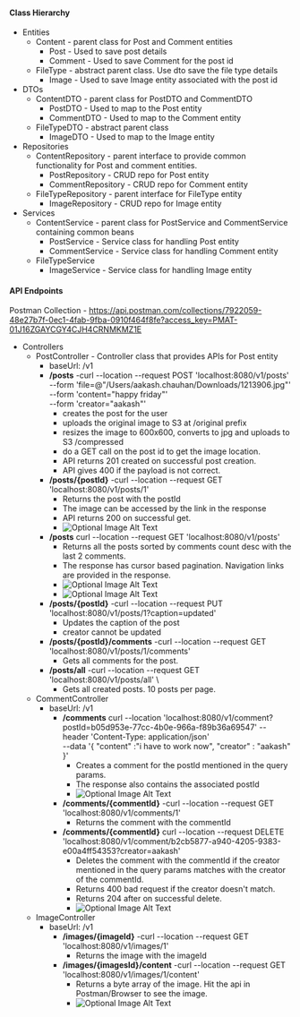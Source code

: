 #### Class Hierarchy

* Entities 
  * Content - parent class for Post and Comment entities
    * Post - Used to save post details
    * Comment - Used to save Comment for the post id
  * FileType - abstract parent class. Use dto save the file type details
    * Image - Used to save Image entity associated with the post id
* DTOs
  * ContentDTO - parent class for PostDTO and CommentDTO
    * PostDTO - Used to map to the Post entity
    * CommentDTO - Used to map to the Comment entity
  * FileTypeDTO - abstract parent class
    * ImageDTO - Used to map to the Image entity
* Repositories
  * ContentRepository - parent interface to provide common functionality for Post and comment entities.
    * PostRepository - CRUD repo for Post entity
    * CommentRepository - CRUD repo for Comment entity
  * FileTypeRepository - parent interface for FileType entity
    * ImageRepository - CRUD repo for Image entity
* Services
  * ContentService - parent class for PostService and CommentService containing common beans
    * PostService - Service class for handling Post entity
    * CommentService - Service class for handling Comment entity
  * FileTypeService
    * ImageService - Service class for handling Image entity

#### API Endpoints
Postman Collection - https://api.postman.com/collections/7922059-48e27b7f-0ec1-4fab-9fba-0910f464f8fe?access_key=PMAT-01J16ZGAYCGY4CJH4CRNMKMZ1E
* Controllers
  * PostController - Controller class that provides APIs for Post entity
    * baseUrl: /v1
    * **/posts** -curl --location --request POST 'localhost:8080/v1/posts' \
      --form 'file=@"/Users/aakash.chauhan/Downloads/1213906.jpg"' \
      --form 'content="happy friday"' \
      --form 'creator="aakash"'
      * creates the post for the user
      * uploads the original image to S3 at /original prefix
      * resizes the image to 600x600, converts to jpg and uploads to S3 /compressed
      * do a GET call on the post id to get the image location.
      * API returns 201 created on successful post creation.
      * API gives 400 if the payload is not correct.
    * **/posts/{postId}** -curl --location --request GET 'localhost:8080/v1/posts/1'
      * Returns the post with the postId
      * The image can be accessed by the link in the response
      * API returns 200  on successful get.
      * ![Optional Image Alt Text](src/main/resources/images/post_create.png)
    * **/posts** curl --location --request GET 'localhost:8080/v1/posts'
      * Returns all the posts sorted by comments count desc with the last 2 comments.
      * The response has cursor based pagination. Navigation links are provided in the response.
      * ![Optional Image Alt Text](src/main/resources/images/get_all_posts.png)
      * ![Optional Image Alt Text](src/main/resources/images/pagination.png)
    * **/posts/{postId}** -curl --location --request PUT 'localhost:8080/v1/posts/1?caption=updated'
      * Updates the caption of the post
      * creator cannot be updated
    * **/posts/{postId}/comments** -curl --location --request GET 'localhost:8080/v1/posts/1/comments'
      * Gets all comments for the post.
    * **/posts/all** -curl --location --request GET 'localhost:8080/v1/posts/all' \
      * Gets all created posts. 10 posts per page.
  * CommentController
    * baseUrl: /v1
      * **/comments** curl --location 'localhost:8080/v1/comment?postId=b05d953e-77cc-4b0e-966a-f89b36a69547'
        --header 'Content-Type: application/json' \
        --data '{
        "content" :"i have to work now",
        "creator" : "aakash"
        }'
        * Creates a comment for the postId mentioned in the query params.
        * The response also contains the associated postId
        * ![Optional Image Alt Text](src/main/resources/images/comments.png)
      * **/comments/{commentId}** -curl --location --request GET 'localhost:8080/v1/comments/1'
        * Returns the comment with the commentId
      * **/comments/{commentId}** curl --location --request DELETE 'localhost:8080/v1/comment/b2cb5877-a940-4205-9383-e00a4ff54353?creator=aakash'
        * Deletes the comment with the commentId if the  creator mentioned in the query params matches with the creator of the commentId.
        * Returns 400 bad request if the creator doesn't match.
        * Returns 204 after on successful delete.
        * ![Optional Image Alt Text](src/main/resources/images/comments_error.png)
  * ImageController
    * baseUrl: /v1
      * **/images/{imageId}** -curl --location --request GET 'localhost:8080/v1/images/1'
        * Returns the image with the imageId
      * **/images/{imagesId}/content** -curl --location --request GET 'localhost:8080/v1/images/1/content'
        * Returns a byte array of the image. Hit the api in Postman/Browser to see the image.
        * ![Optional Image Alt Text](src/main/resources/images/image.png)

